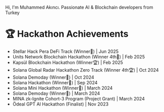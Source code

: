 Hi, I'm Muhammed Akıncı. Passionate AI & Blockchain developers from Turkey

# 🏆 Hackathon Achievements
- Stellar Hack Pera DeFi Track (Winner🥉) | Jun 2025
- Units Network Blockchain Hackathon (Winner 4th🏅) | Feb 2025
- Kapsül Blockchain Hackathon (Winner🏆) | Feb 2025
- Solana Global Radar Hackathon Zero Track (Winner 4th🏆) | Oct 2024
- Solana Demoday (Winner🥉) | Oct 2024
- Solana Hackathon (Winner🥇) | Sep 2024
- Solana Mini Hackathon (Winner🥇) | March 2024
- Solana Demoday (Winner🥈) | March 2024
- MINA zk-Ignite Cohort-3 Program (Project Grant) | March 2024
- Ödeal GPT AI Hackathon (Finalist) | Nov 2023
